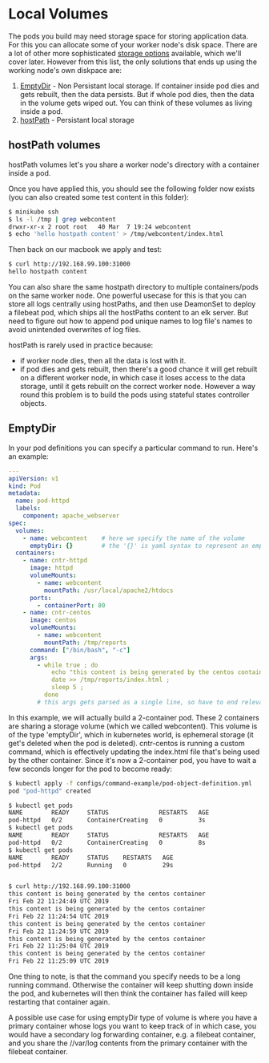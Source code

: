 # Local Volumes

The pods you build may need storage space for storing application data. For this you can allocate some of your worker node's disk space. There are a lot of other more sophisticated [storage options](https://kubernetes.io/docs/concepts/storage/volumes/#types-of-volumes) available, which we'll cover later. However from this list, the only solutions that ends up using the working node's own diskpace are:


1. [EmptyDir](https://kubernetes.io/docs/concepts/storage/volumes/#emptydir) - Non Persistant local storage. If container inside pod dies and gets rebuilt, then the data persists. But if whole pod dies, then the data in the volume gets wiped out. You can think of these volumes as living inside a pod.
2. [hostPath](https://kubernetes.io/docs/concepts/storage/volumes/#hostpath) - Persistant local storage


## hostPath volumes

hostPath volumes let's you share a worker node's directory with a container inside a pod.

Once you have applied this, you should see the following folder now exists (you can also created some test content in this folder):

```bash
$ minikube ssh
$ ls -l /tmp | grep webcontent
drwxr-xr-x 2 root root   40 Mar  7 19:24 webcontent
$ echo 'hello hostpath content' > /tmp/webcontent/index.html
```

Then back on our macbook we apply and test:

```bash
$ curl http://192.168.99.100:31000
hello hostpath content
```

You can also share the same hostpath directory to multiple containers/pods on the same worker node. One powerful usecase for this is that you can store all logs centrally using hostPaths, and then use DeamonSet to deploy a filebeat pod, which ships all the hostPaths content to an elk server. But need to figure out how to append pod unique names to log file's names to avoid unintended overwrites of log files. 

hostPath is rarely used in practice because:

- if worker node dies, then all the data is lost with it. 
- if pod dies and gets rebuilt, then there's a good chance it will get rebuilt on a different worker node, in which case it loses access to the data storage, until it gets rebuilt on the correct worker node. However a way round this problem is to build the pods using stateful states controller objects. 



## EmptyDir

In your pod definitions you can specify a particular command to run. Here's an example:

```yaml
---
apiVersion: v1
kind: Pod
metadata:
  name: pod-httpd
  labels:
    component: apache_webserver
spec:
  volumes:
    - name: webcontent    # here we specify the name of the volume
      emptyDir: {}        # the '{}' is yaml syntax to represent an empty dictionary
  containers:
    - name: cntr-httpd
      image: httpd
      volumeMounts:
        - name: webcontent
          mountPath: /usr/local/apache2/htdocs
      ports:
        - containerPort: 80
    - name: cntr-centos
      image: centos
      volumeMounts:
        - name: webcontent
          mountPath: /tmp/reports
      command: ["/bin/bash", "-c"]
      args:
        - while true ; do
            echo "this content is being generated by the centos container" >> /tmp/reports/index.html ;
            date >> /tmp/reports/index.html ;
            sleep 5 ;
          done
        # this args gets parsed as a single line, so have to end relevant line with a ';'
```

In this example, we will actually build a 2-container pod. These 2 containers are sharing a storage volume (which we called webcontent). This volume is of the type 'emptyDir', which in kubernetes world, is ephemeral storage (it get's deleted when the pod is deleted). cntr-centos is running a custom command, which is effectively updating the index.html file that's being used by the other container. Since it's now a 2-container pod, you have to wait a few seconds longer for the pod to become ready:

```bash
$ kubectl apply -f configs/command-example/pod-object-definition.yml
pod "pod-httpd" created

$ kubectl get pods
NAME        READY     STATUS              RESTARTS   AGE
pod-httpd   0/2       ContainerCreating   0          3s
$ kubectl get pods
NAME        READY     STATUS              RESTARTS   AGE
pod-httpd   0/2       ContainerCreating   0          8s
$ kubectl get pods
NAME        READY     STATUS    RESTARTS   AGE
pod-httpd   2/2       Running   0          29s


$ curl http://192.168.99.100:31000
this content is being generated by the centos container
Fri Feb 22 11:24:49 UTC 2019
this content is being generated by the centos container
Fri Feb 22 11:24:54 UTC 2019
this content is being generated by the centos container
Fri Feb 22 11:24:59 UTC 2019
this content is being generated by the centos container
Fri Feb 22 11:25:04 UTC 2019
this content is being generated by the centos container
Fri Feb 22 11:25:09 UTC 2019

```

One thing to note, is that the command you specify needs to be a long running command. Otherwise  the container will keep shutting down inside the pod, and kubernetes will then think the container has failed will keep restarting that container again.

A possible use case for using emptyDir type of volume is where you have a primary container whose logs you want to keep track of in which case, you would have a secondary log forwarding container, e.g. a filebeat container, and you share the //var/log contents from the primary container with the filebeat container.